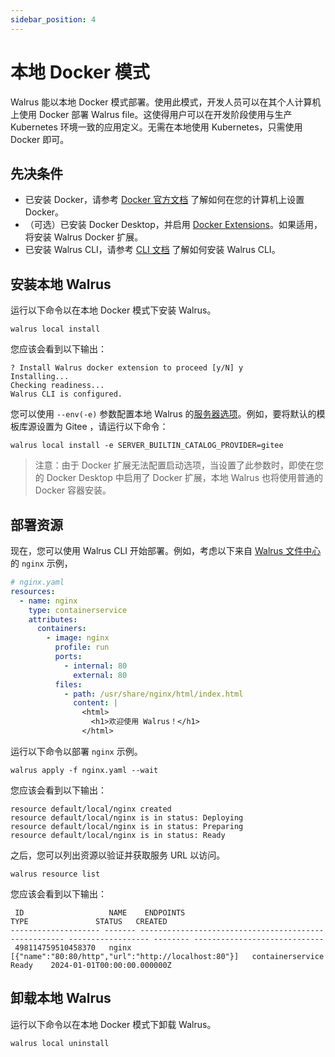```yaml
---
sidebar_position: 4
---
```


# 本地 Docker 模式

Walrus 能以本地 Docker 模式部署。使用此模式，开发人员可以在其个人计算机上使用 Docker 部署 Walrus file。这使得用户可以在开发阶段使用与生产 Kubernetes 环境一致的应用定义。无需在本地使用 Kubernetes，只需使用 Docker 即可。

## 先决条件

- 已安装 Docker，请参考 [Docker 官方文档](https://docs.docker.com/) 了解如何在您的计算机上设置 Docker。
- （可选）已安装 Docker Desktop，并启用 [Docker Extensions](https://docs.docker.com/desktop/extensions/)。如果适用，将安装 Walrus Docker 扩展。
- 已安装 Walrus CLI，请参考 [CLI 文档](../cli) 了解如何安装 Walrus CLI。

## 安装本地 Walrus

运行以下命令以在本地 Docker 模式下安装 Walrus。

```shell
walrus local install
```

您应该会看到以下输出：

```shell
? Install Walrus docker extension to proceed [y/N] y
Installing...
Checking readiness...
Walrus CLI is configured.
```

您可以使用 `--env(-e)` 参数配置本地 Walrus 的[服务器选项](./options)。例如，要将默认的模板库源设置为 Gitee ，请运行以下命令：

```shell
walrus local install -e SERVER_BUILTIN_CATALOG_PROVIDER=gitee
```

> 注意：由于 Docker 扩展无法配置启动选项，当设置了此参数时，即使在您的 Docker Desktop 中启用了 Docker 扩展，本地 Walrus 也将使用普通的 Docker 容器安装。

## 部署资源

现在，您可以使用 Walrus CLI 开始部署。例如，考虑以下来自 [Walrus 文件中心](https://github.com/seal-io/walrus-file-hub) 的 `nginx` 示例，

```yaml
# nginx.yaml
resources:
  - name: nginx
    type: containerservice
    attributes:
      containers:
        - image: nginx
          profile: run
          ports:
            - internal: 80
              external: 80
          files:
            - path: /usr/share/nginx/html/index.html
              content: |
                <html>
                  <h1>欢迎使用 Walrus！</h1>
                </html>
```

运行以下命令以部署 `nginx` 示例。

```shell
walrus apply -f nginx.yaml --wait
```

您应该会看到以下输出：

```shell
resource default/local/nginx created
resource default/local/nginx is in status: Deploying
resource default/local/nginx is in status: Preparing
resource default/local/nginx is in status: Ready
```

之后，您可以列出资源以验证并获取服务 URL 以访问。

```shell
walrus resource list
```

您应该会看到以下输出：

```shell
 ID                   NAME    ENDPOINTS                                             TYPE               STATUS   CREATED
-------------------- ------- ----------------------------------------------------- ------------------ -------- -----------------------------
 498114759510458370   nginx   [{"name":"80:80/http","url":"http://localhost:80"}]   containerservice   Ready    2024-01-01T00:00:00.000000Z
```

## 卸载本地 Walrus

运行以下命令以在本地 Docker 模式下卸载 Walrus。

```shell
walrus local uninstall
```